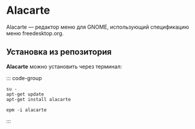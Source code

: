 # Alacarte

Alacarte — редактор меню для GNOME, использующий спецификацию меню freedesktop.org.

## Установка из репозитория

**Alacarte** можно установить через терминал:

::: code-group

```shell[apt-get]
su -
apt-get update
apt-get install alacarte
```         
```shell[epm]
epm -i alacarte
```
:::

